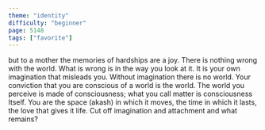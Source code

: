```yaml
---
theme: "identity"
difficulty: "beginner"
page: 5148
tags: ["favorite"]
---
```


but to a mother the memories of hardships are a joy. There is nothing wrong with the world. What is wrong is in the way you look at it. It is your own imagination that misleads you. Without imagination there is no world. Your conviction that you are conscious of a world is the world. The world you perceive is made of consciousness; what you call matter is consciousness Itself. You are the space (akash) in which it moves, the time in which it lasts, the love that gives it life. Cut off imagination and attachment and what remains?